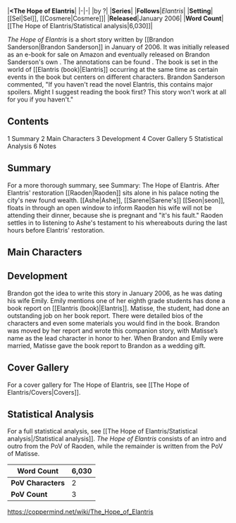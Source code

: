 |**<The Hope of Elantris**|
|-|-|
|by ?|
|**Series**|
|**Follows**|*Elantris*|
|**Setting**|[[Sel\|Sel]], [[Cosmere\|Cosmere]]|
|**Released**|January 2006|
|**Word Count**|[[The Hope of Elantris/Statistical analysis\|6,030]]|

*The Hope of Elantris* is a short story written by [[Brandon Sanderson\|Brandon Sanderson]] in January of 2006. It was initially released as an e-book for sale on Amazon and eventually released on Brandon Sanderson's own . The annotations can be found .
The book is set in the world of [[Elantris (book)\|Elantris]] occurring at the same time as certain events in the book but centers on different characters. Brandon Sanderson commented, "If you haven't read the novel Elantris, this contains major spoilers. Might I suggest reading the book first? This story won't work at all for you if you haven't."

## Contents

1 Summary
2 Main Characters
3 Development
4 Cover Gallery
5 Statistical Analysis
6 Notes


## Summary
For a more thorough summary, see Summary: The Hope of Elantris.
After Elantris' restoration [[Raoden\|Raoden]] sits alone in his palace noting the city's new found wealth. [[Ashe\|Ashe]], [[Sarene\|Sarene's]] [[Seon\|seon]], floats in through an open window to inform Raoden his wife will not be attending their dinner, because she is pregnant and "it's his fault." Raoden settles in to listening to Ashe's testament to his whereabouts during the last hours before Elantris' restoration.

## Main Characters






## Development
Brandon got the idea to write this story in January 2006, as he was dating his wife Emily. Emily mentions one of her eighth grade students has done a book report on [[Elantris (book)\|Elantris]]. Matisse, the student, had done an outstanding job on her book report. There were detailed bios of the characters and even some materials you would find in the book. Brandon was moved by her report and wrote this companion story, with Matisse’s name as the lead character in honor to her. When Brandon and Emily were married, Matisse gave the book report to Brandon as a wedding gift.

## Cover Gallery
For a cover gallery for The Hope of Elantris, see [[The Hope of Elantris/Covers\|Covers]].
## Statistical Analysis
For a full statistical analysis, see [[The Hope of Elantris/Statistical analysis\|/Statistical analysis]].
*The Hope of Elantris* consists of an intro and outro from the PoV of Raoden, while the remainder is written from the PoV of Matisse.

|**Word Count**|6,030|
|-|-|
|**PoV Characters**|2|
|**PoV Count**|3|



https://coppermind.net/wiki/The_Hope_of_Elantris